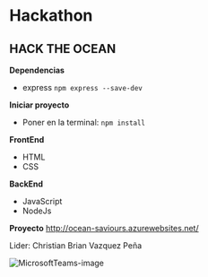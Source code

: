 # Hackathon

## HACK THE OCEAN

**Dependencias**

* express `npm express --save-dev`

**Iniciar proyecto**

* Poner en la terminal: `npm install` 

**FrontEnd**

* HTML
* CSS

**BackEnd**

* JavaScript
* NodeJs

**Proyecto**
http://ocean-saviours.azurewebsites.net/

Lider: Christian Brian Vazquez Peña


![MicrosoftTeams-image](https://user-images.githubusercontent.com/22939832/168512869-17c51937-29bd-44e5-a973-d92f75473c93.png)
